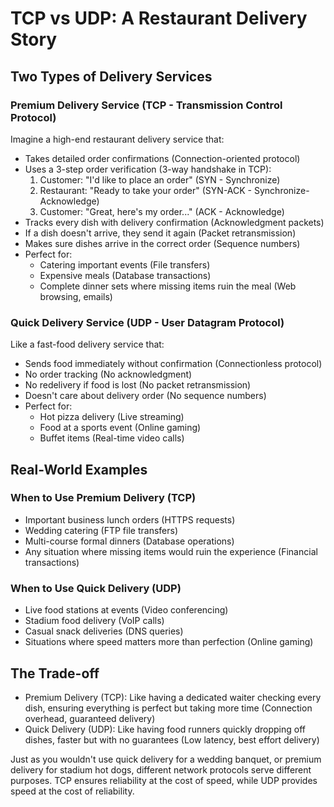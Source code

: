 # TCP vs UDP: A Restaurant Delivery Story

## Two Types of Delivery Services

### Premium Delivery Service (TCP - Transmission Control Protocol)
Imagine a high-end restaurant delivery service that:
- Takes detailed order confirmations (Connection-oriented protocol)
- Uses a 3-step order verification (3-way handshake in TCP):
  1. Customer: "I'd like to place an order" (SYN - Synchronize)
  2. Restaurant: "Ready to take your order" (SYN-ACK - Synchronize-Acknowledge)
  3. Customer: "Great, here's my order..." (ACK - Acknowledge)
- Tracks every dish with delivery confirmation (Acknowledgment packets)
- If a dish doesn't arrive, they send it again (Packet retransmission)
- Makes sure dishes arrive in the correct order (Sequence numbers)
- Perfect for:
  - Catering important events (File transfers)
  - Expensive meals (Database transactions)
  - Complete dinner sets where missing items ruin the meal (Web browsing, emails)

### Quick Delivery Service (UDP - User Datagram Protocol)
Like a fast-food delivery service that:
- Sends food immediately without confirmation (Connectionless protocol)
- No order tracking (No acknowledgment)
- No redelivery if food is lost (No packet retransmission)
- Doesn't care about delivery order (No sequence numbers)
- Perfect for:
  - Hot pizza delivery (Live streaming)
  - Food at a sports event (Online gaming)
  - Buffet items (Real-time video calls)

## Real-World Examples

### When to Use Premium Delivery (TCP)
- Important business lunch orders (HTTPS requests)
- Wedding catering (FTP file transfers)
- Multi-course formal dinners (Database operations)
- Any situation where missing items would ruin the experience (Financial transactions)

### When to Use Quick Delivery (UDP)
- Live food stations at events (Video conferencing)
- Stadium food delivery (VoIP calls)
- Casual snack deliveries (DNS queries)
- Situations where speed matters more than perfection (Online gaming)

## The Trade-off
- Premium Delivery (TCP): Like having a dedicated waiter checking every dish, ensuring everything is perfect but taking more time (Connection overhead, guaranteed delivery)
- Quick Delivery (UDP): Like having food runners quickly dropping off dishes, faster but with no guarantees (Low latency, best effort delivery)

Just as you wouldn't use quick delivery for a wedding banquet, or premium delivery for stadium hot dogs, different network protocols serve different purposes. TCP ensures reliability at the cost of speed, while UDP provides speed at the cost of reliability.
